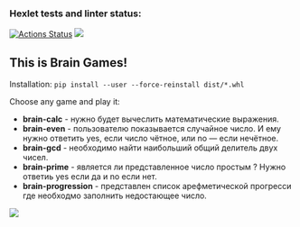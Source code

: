 ### Hexlet tests and linter status:
[![Actions Status](https://github.com/impuls64s/python-project-lvl1/workflows/hexlet-check/badge.svg)](https://github.com/impuls64s/python-project-lvl1/actions)
<a href="https://codeclimate.com/github/impuls64s/python-project-lvl1/maintainability"><img src="https://api.codeclimate.com/v1/badges/cf28bb5088a04b2b6842/maintainability" /></a>

<h2>This is Brain Games!</h2>
<p>Installation: <code>pip install --user --force-reinstall dist/*.whl</code></p>

<p>Сhoose any game and play it:</p>
<ul>
  <li><b>brain-calc</b> - нужно будет вычеслить математические выражения.</li>   
  <li><b>brain-even</b> - пользователю показывается случайное число. И ему нужно ответить yes, если число чётное, или no — если нечётное.</li>
  <li><b>brain-gcd</b> - необходимо найти наибольший общий делитель двух чисел.</li>
  <li><b>brain-prime</b> - является ли представленное число простым ? Нужно ответиь yes если да и no если нет.</li>
  <li><b>brain-progression</b> - представлен список арефметической прогресси где необходмо заполнить недостающее число.</li>
</ul>
<a href="https://asciinema.org/a/528352" target="_blank"><img src="https://asciinema.org/a/528352.svg" /></a>
